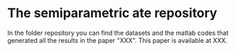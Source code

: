 # The semiparametric ate repository

In the folder repository you can find the datasets and the matlab codes that generated all the results in the paper "XXX". This paper is available at XXX.
